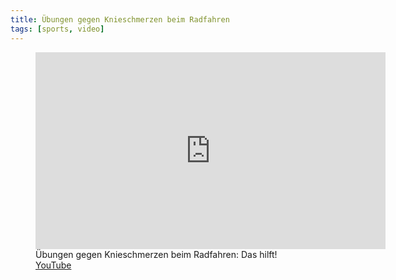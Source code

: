 ```yaml
---
title: Übungen gegen Knieschmerzen beim Radfahren
tags: [sports, video]
---
```

<figure>
<iframe width="560" height="315" src="https://www.youtube.com/embed/H-5F-CMfrfw" title="YouTube video player" frameborder="0" allow="accelerometer; autoplay; clipboard-write; encrypted-media; gyroscope; picture-in-picture" allowfullscreen></iframe>
<figcaption>Übungen gegen Knieschmerzen beim Radfahren: Das hilft! <a href="https://www.youtube.com/watch?v=H-5F-CMfrfw">YouTube</a></figcaption>
</figure>
